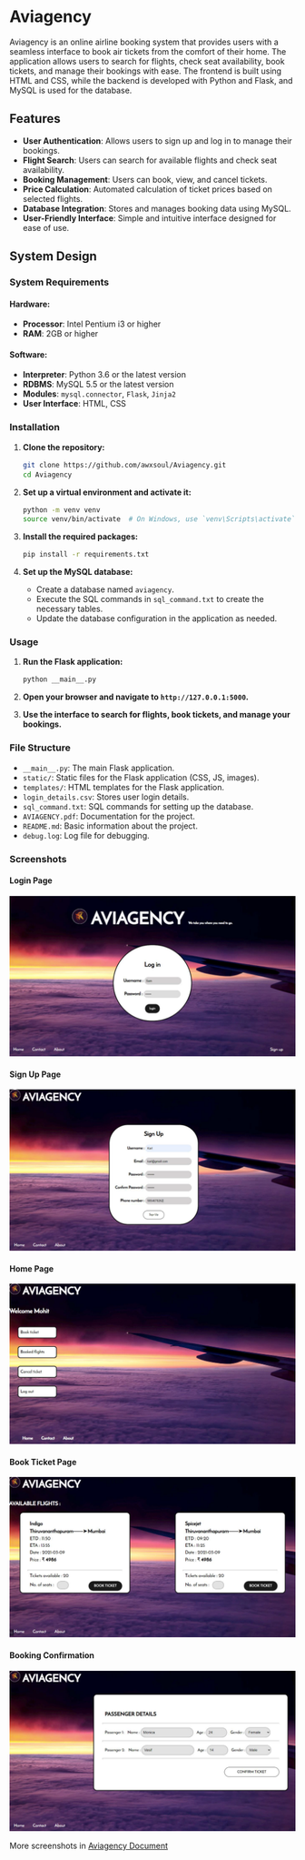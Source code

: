 # Aviagency

Aviagency is an online airline booking system that provides users with a seamless interface to book air tickets from the comfort of their home. The application allows users to search for flights, check seat availability, book tickets, and manage their bookings with ease. The frontend is built using HTML and CSS, while the backend is developed with Python and Flask, and MySQL is used for the database.

## Features

- **User Authentication**: Allows users to sign up and log in to manage their bookings.
- **Flight Search**: Users can search for available flights and check seat availability.
- **Booking Management**: Users can book, view, and cancel tickets.
- **Price Calculation**: Automated calculation of ticket prices based on selected flights.
- **Database Integration**: Stores and manages booking data using MySQL.
- **User-Friendly Interface**: Simple and intuitive interface designed for ease of use.

## System Design

### System Requirements

#### Hardware:
- **Processor**: Intel Pentium i3 or higher
- **RAM**: 2GB or higher

#### Software:
- **Interpreter**: Python 3.6 or the latest version
- **RDBMS**: MySQL 5.5 or the latest version
- **Modules**: `mysql.connector`, `Flask`, `Jinja2`
- **User Interface**: HTML, CSS

### Installation

1. **Clone the repository:**
    ```bash
    git clone https://github.com/awxsoul/Aviagency.git
    cd Aviagency
    ```

2. **Set up a virtual environment and activate it:**
    ```bash
    python -m venv venv
    source venv/bin/activate  # On Windows, use `venv\Scripts\activate`
    ```

3. **Install the required packages:**
    ```bash
    pip install -r requirements.txt
    ```

4. **Set up the MySQL database:**
    - Create a database named `aviagency`.
    - Execute the SQL commands in `sql_command.txt` to create the necessary tables.
    - Update the database configuration in the application as needed.

### Usage

1. **Run the Flask application:**
    ```bash
    python __main__.py
    ```

2. **Open your browser and navigate to `http://127.0.0.1:5000`.**

3. **Use the interface to search for flights, book tickets, and manage your bookings.**

### File Structure

- `__main__.py`: The main Flask application.
- `static/`: Static files for the Flask application (CSS, JS, images).
- `templates/`: HTML templates for the Flask application.
- `login_details.csv`: Stores user login details.
- `sql_command.txt`: SQL commands for setting up the database.
- `AVIAGENCY.pdf`: Documentation for the project.
- `README.md`: Basic information about the project.
- `debug.log`: Log file for debugging.

### Screenshots

#### Login Page
![Login Page](screenshots/login_page.png)

#### Sign Up Page
![Sign Up Page](screenshots/sign_up_page.png)

#### Home Page
![Home Page](screenshots/home_page.png)

#### Book Ticket Page
![Book Ticket Page](screenshots/book_ticket_page.png)

#### Booking Confirmation
![Booking Confirmation](screenshots/booking_confirmation.png)

More screenshots in [Aviagency Document](AVIAGENCY.pdf)
